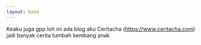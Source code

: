 ```yaml
---
layout: base
---
```

Keaku juga gpp loh ini ada blog aku Ceritacha (https://www.ceritacha.com) jadi banyak cerita tumbah kembang anak
